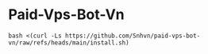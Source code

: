 # Paid-Vps-Bot-Vn
```
bash <(curl -Ls https://github.com/Snhvn/paid-vps-bot-vn/raw/refs/heads/main/install.sh)
```
